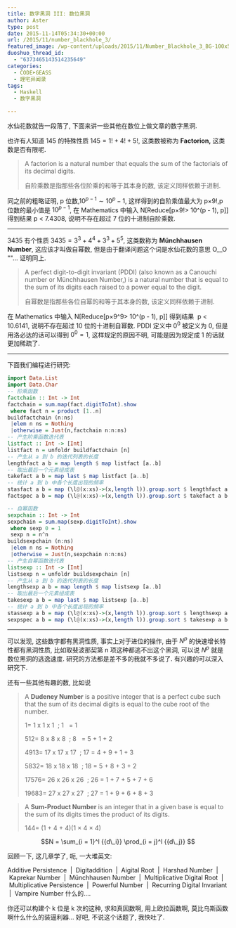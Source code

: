 ```yaml
---
title: 数字黑洞 III: 数位黑洞
author: Aster
type: post
date: 2015-11-14T05:34:30+00:00
url: /2015/11/number_blackhole_3/
featured_image: /wp-content/uploads/2015/11/Number_Blackhole_3_BG-100x53.jpg
duoshuo_thread_id:
  - "6373465143514235649"
categories:
  - CODE➤GEASS
  - 理宅异闻录
tags:
  - Haskell
  - 数字黑洞

---
```


水仙花数就告一段落了, 下面来讲一些其他在数位上做文章的数字黑洞.

也许有人知道 145 的特殊性质 $145 = 1! + 4! + 5!$, 这类数被称为 **Factorion,** 这类数是否有限呢.

> A factorion is a natural number that equals the sum of the factorials of its decimal digits.
>
> 自阶乘数是指那些各位阶乘的和等于其本身的数, 该定义同样依赖于进制.

同之前的粗略证明, p 位数,${10^{p - 1}}\sim {10^p} - 1$, 这样得到的自阶乘值最大为 p×9!,p 位数的最小值是 ${10^{p - 1}}$, 在 Mathematics 中输入 N[Reduce[p×9!> 10^(p - 1), p]] 得到结果 p < 7.4308, 说明不存在超过 7 位的十进制自阶乘数.

<!--more-->

---

3435 有个性质 $3435 = {3^3} + {4^4} + {3^3} + {5^5}$, 这类数称为 **Münchhausen Number**, 这应该才叫做自幂数, 但是由于翻译问题这个词是水仙花数的意思 O__O ""… 证明同上.

> A perfect digit-to-digit invariant (PDDI) (also known as a Canouchi number or Münchhausen Number,) is a natural number that is equal to the sum of its digits each raised to a power equal to the digit.
>
> 自幂数是指那些各位自幂的和等于其本身的数, 该定义同样依赖于进制.

在 Mathematics 中输入 N[Reduce[p×9^9> 10^(p - 1), p]] 得到结果  p < 10.6141, 说明不存在超过 10 位的十进制自幂数. PDDI 定义中 ${0^0}$ 被定义为 0, 但是用洛必达的话可以得到 ${0^0} = 1$, 这样规定的原因不明, 可能是因为规定成 1 的话就更加稀疏了.

---

下面我们编程进行研究:

```hs
import Data.List
import Data.Char
-- 阶乘函数
factchain :: Int -> Int
factchain = sum.map(fact.digitToInt).show
 where fact n = product [1..n]
buildfactchain (n:ns)
 |elem n ns = Nothing
 |otherwise = Just(n,factchain n:n:ns)
-- 产生阶乘函数迭代表
listfact :: Int -> [Int]
listfact n = unfoldr buildfactchain [n]
-- 产生从 a 到 b 的迭代列表的长度
lengthfact a b = map length $ map listfact [a..b]
-- 取出最后一个元素组成表
takefact a b = map last $ map listfact [a..b]
-- 统计 a 到 b 中各个长度出现的频率
stasfact a b = map (\l@(x:xs)->(x,length l)).group.sort $ lengthfact a b
factspec a b = map (\l@(x:xs)->(x,length l)).group.sort $ takefact a b

-- 自幂函数
sexpchain :: Int -> Int
sexpchain = sum.map(sexp.digitToInt).show
 where sexp 0 = 1
 sexp n = n^n
buildsexpchain (n:ns)
 |elem n ns = Nothing
 |otherwise = Just(n,sexpchain n:n:ns)
-- 产生自幂函数迭代表
listsexp :: Int -> [Int]
listsexp n = unfoldr buildsexpchain [n]
-- 产生从 a 到 b 的迭代列表的长度
lengthsexp a b = map length $ map listsexp [a..b]
-- 取出最后一个元素组成表
takesexp a b = map last $ map listsexp [a..b]
-- 统计 a 到 b 中各个长度出现的频率
stassexp a b = map (\l@(x:xs)->(x,length l)).group.sort $ lengthsexp a b
sexpspec a b = map (\l@(x:xs)->(x,length l)).group.sort $ takesexp a b
```

---

可以发现, 这些数字都有黑洞性质, 事实上对于进位的操作, 由于 ${N^p}$ 的快速增长特性都有黑洞性质, 比如取斐波那契第 n 项这种都逃不出这个黑洞, 可以说 ${N^p}$ 就是数位黑洞的逃逸速度. 研究的方法都是差不多的我就不多说了. 有兴趣的可以深入研究下.


还有一些其他有趣的数, 比如说

> A **Dudeney Number** is a positive integer that is a perfect cube such that the sum of its decimal digits is equal to the cube root of the number.
>
> 1= 1 x 1 x 1<span class="">  </span>; 1 <span class=""> </span> = 1
>
> 512= 8 x 8 x 8<span class="">  </span>; 8 <span class=""> </span> = 5 + 1 + 2
>
> 4913= 17 x 17 x 17<span class="">  </span>; 17 = 4 + 9 + 1 + 3
>
> 5832= 18 x 18 x 18<span class="">  </span>; 18 = 5 + 8 + 3 + 2
>
> 17576= 26 x 26 x 26<span class="">  </span>; 26 = 1 + 7 + 5 + 7 + 6
>
> 19683= 27 x 27 x 27<span class="">  </span>; 27 = 1 + 9 + 6 + 8 + 3



> A **Sum-Product Number** is an integer that in a given base is equal to the sum of its digits times the product of its digits.
>
> 144= (1 + 4 + 4)(1 × 4 × 4)

$$N = \sum_{i = 1}^l {{d\_i}} \prod_{i = j}^l {{d\_j}} $$

回顾一下, 这几章学了, 呃, 一大堆英文:

Additive Persistence  |  Digitaddition  |  Aigital Root  |  Harshad Number  |  Kaprekar Number  |  Münchhausen Number  |  Multiplicative Digital Root  |  Multiplicative Persistence  |  Powerful Number  |  Recurring Digital Invariant  |  Vampire Number 什么的....

你还可以构建个 k 位是 k 次的这种, 求和真因数啊, 用上欧拉函数啊, 莫比乌斯函数啊什么什么的装逼利器... 好吧, 不说这个话题了, 我快吐了.